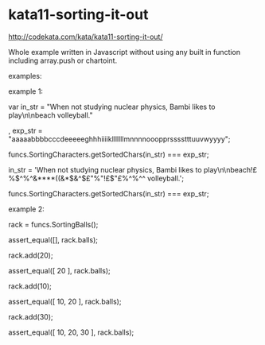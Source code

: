 # kata11-sorting-it-out

http://codekata.com/kata/kata11-sorting-it-out/

Whole example written in Javascript without using any built in function including array.push or chartoint.

examples:

example 1:

var in_str  = "When not studying nuclear physics, Bambi likes to play\n\nbeach volleyball."

  , exp_str = "aaaaabbbbcccdeeeeeghhhiiiiklllllllmnnnnooopprsssstttuuvwyyyy";
  
funcs.SortingCharacters.getSortedChars(in_str) === exp_str;


in_str = 'When not studying nuclear physics, Bambi likes to play\n\nbeach!£%$^%^&****((&*$&^$£"%"!£$"£$%£"$%^%^^ volleyball.';

funcs.SortingCharacters.getSortedChars(in_str) === exp_str;


example 2:

rack = funcs.SortingBalls();

assert_equal([], rack.balls);

rack.add(20);

assert_equal([ 20 ], rack.balls);

rack.add(10);

assert_equal([ 10, 20 ], rack.balls);

rack.add(30);

assert_equal([ 10, 20, 30 ], rack.balls);

